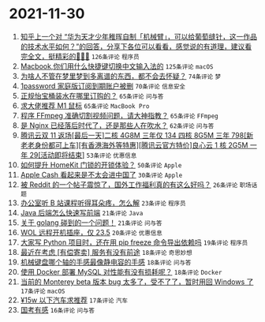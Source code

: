 # 2021-11-30

1. [知乎上一个对 “华为天才少年稚晖自制「机械臂」，可以给葡萄缝针，这一作品的技术水平如何？”的回答，分享下各位可以看看，感觉说的有道理，建议看完全文，挺精彩的🤣🤣🤣](https://www.v2ex.com/t/818919) `126条评论` `程序员`
1. [Macbook,你们用什么快捷键切换中文输入法的](https://www.v2ex.com/t/818939) `125条评论` `macOS`
1. [为啥人不管在梦里梦到多离谱的东西，都不会去怀疑？](https://www.v2ex.com/t/818999) `74条评论` `梦`
1. [1password 家庭版订阅到期账户被删](https://www.v2ex.com/t/818989) `70条评论` `信息安全`
1. [正规怡宝桶装水在哪里订购的？](https://www.v2ex.com/t/818962) `65条评论` `问与答`
1. [求大佬推荐 M1 鼠标](https://www.v2ex.com/t/818904) `65条评论` `MacBook Pro`
1. [程序 FFmpeg 准确切割视频问题，请大神指教？](https://www.v2ex.com/t/818943) `65条评论` `FFmpeg`
1. [是 Nginx 已经落后时代了，还是那些人在吹水？](https://www.v2ex.com/t/818960) `62条评论` `问与答`
1. [腾讯云双 11 返场[最后一天]二核 4G8M 三年仅 134 四核 8G5M 三年 798[新老老身份都可上车][有香港海外等特惠][腾讯云官方特价]良心云 1 核 2G5M 一年 29[活动即将结束]](https://www.v2ex.com/t/818912) `53条评论` `优惠信息`
1. [如何提升 HomeKit 门锁的开锁体验？](https://www.v2ex.com/t/818910) `50条评论` `Apple`
1. [Apple Cash 看起来是不太会进中国了](https://www.v2ex.com/t/819141) `30条评论` `Apple`
1. [被 Reddit 的一个帖子震惊了，国外工作福利真的有这么好吗？](https://www.v2ex.com/t/819129) `26条评论` `职场话题`
1. [办公室听 B 站课程听得耳朵疼，怎么解](https://www.v2ex.com/t/819006) `23条评论` `程序员`
1. [Java 后端怎么快速写前端](https://www.v2ex.com/t/819081) `21条评论` `Java`
1. [关于 golang 碰到的一个问题！](https://www.v2ex.com/t/818927) `21条评论` `问与答`
1. [WOL 远程开机插座，仅 23.5](https://www.v2ex.com/t/819091) `20条评论` `优惠信息`
1. [大家写 Python 项目时，还在用 pip freeze 命令导出依赖吗](https://www.v2ex.com/t/819109) `19条评论` `程序员`
1. [最近在考虑 [有偿寄卖] 服务有没有前途](https://www.v2ex.com/t/819013) `18条评论` `奇思妙想`
1. [机械键盘哪个轴的手感最像静电容的手感](https://www.v2ex.com/t/819012) `18条评论` `问与答`
1. [使用 Docker 部署 MySQL 对性能有没有损耗呢？](https://www.v2ex.com/t/818918) `18条评论` `Docker`
1. [当前的 Monterey beta 版本 bug 太多了，受不了了，暂时用回 Windows 了](https://www.v2ex.com/t/819073) `17条评论` `macOS`
1. [¥15w 以下汽车求推荐](https://www.v2ex.com/t/818940) `17条评论` `汽车`
1. [国考有感](https://www.v2ex.com/t/819107) `16条评论` `问与答`
